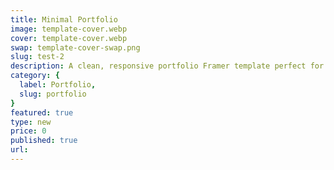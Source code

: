 ```yaml
---
title: Minimal Portfolio
image: template-cover.webp
cover: template-cover.webp
swap: template-cover-swap.png
slug: test-2
description: A clean, responsive portfolio Framer template perfect for freelancers and creatives.
category: {
  label: Portfolio,
  slug: portfolio
}
featured: true
type: new
price: 0
published: true
url:
---
```

